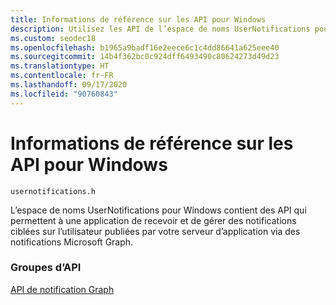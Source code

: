 ```yaml
---
title: Informations de référence sur les API pour Windows
description: Utilisez les API de l’espace de noms UserNotifications pour Windows afin de recevoir et de gérer les notifications utilisateur publiées par votre serveur d’application via Microsoft Graph Notifications.
ms.custom: seodec18
ms.openlocfilehash: b1965a9badf16e2eece6c1c4dd86641a625eee40
ms.sourcegitcommit: 14b4f362bc0c924dff6493490c80624273d49d23
ms.translationtype: HT
ms.contentlocale: fr-FR
ms.lasthandoff: 09/17/2020
ms.locfileid: "90760843"
---
```

# <a name="api-reference-for-windows"></a>Informations de référence sur les API pour Windows

```
usernotifications.h
```

L’espace de noms UserNotifications pour Windows contient des API qui permettent à une application de recevoir et de gérer des notifications ciblées sur l’utilisateur publiées par votre serveur d’application via des notifications Microsoft Graph. 

### <a name="api-groups"></a>Groupes d’API

[API de notification Graph](usernotifications/index.md)

